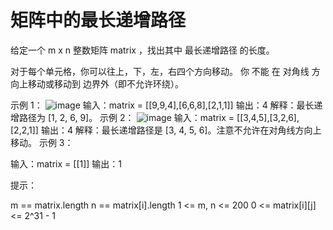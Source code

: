 # 矩阵中的最长递增路径

给定一个 m x n 整数矩阵 matrix ，找出其中 最长递增路径 的长度。

对于每个单元格，你可以往上，下，左，右四个方向移动。 你 不能 在 对角线 方向上移动或移动到 边界外（即不允许环绕）。

示例 1：
![image](https://assets.leetcode.com/uploads/2021/01/05/grid1.jpg)
输入：matrix = [[9,9,4],[6,6,8],[2,1,1]]
输出：4
解释：最长递增路径为 [1, 2, 6, 9]。
示例 2：
![image](https://assets.leetcode.com/uploads/2021/01/27/tmp-grid.jpg)
输入：matrix = [[3,4,5],[3,2,6],[2,2,1]]
输出：4
解释：最长递增路径是 [3, 4, 5, 6]。注意不允许在对角线方向上移动。
示例 3：

输入：matrix = [[1]]
输出：1

提示：

m == matrix.length
n == matrix[i].length
1 <= m, n <= 200
0 <= matrix[i][j] <= 2^31 - 1
